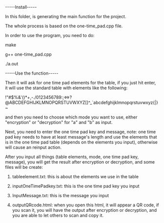 -----Install-----

In this folder, is generating the main function for the project.

The whole process is based on the one-time_pad.cpp file.

In order to use the program, you need to do:

make

g++ one-time_pad.cpp

./a.out

-----Use the function-----

Then it will ask for one time pad elements for the table, if you just hit enter, it will use the standard table with elements
like the following:

!"#$%&'()*+,-./0123456789:;<=>?@ABCDEFGHIJKLMNOPQRSTUVWXYZ[\]^_`abcdefghijklmnopqrstuvwxyz{|}~

and then you need to choose which mode you want to use, either "encryption" or "decryption" for "a" and "b" as input.

Next, you need to enter the one time pad key and message, note: one time pad key needs to have at least message's length
and use the elements that is in the one time pad table (depends on the elements you input), otherwise will cause an reinput action.

After you input all things (table elements, mode, one time pad key, message), you will get the result after encryption or
decryption, and some files will be create:

1. tableelement.txt: this is about the elements we use in the table

2. inputOneTimePadkey.txt: this is the one time pad key you input

3. InputMessage.txt: this is the message you input

4. outputQRcode.html: when you open this html, it will appear a QR code, if you scan it, you will have the output after encryption or decryption, and you are able to let others to scan and copy it.


